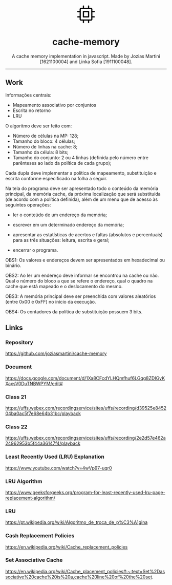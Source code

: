 <center>

<svg xmlns="http://www.w3.org/2000/svg" viewBox="0 0 24 24" width="60" height="60"><path fill-rule="evenodd" d="M8.75 8a.75.75 0 00-.75.75v6.5c0 .414.336.75.75.75h6.5a.75.75 0 00.75-.75v-6.5a.75.75 0 00-.75-.75h-6.5zm.75 6.5v-5h5v5h-5z"></path><path fill-rule="evenodd" d="M15.25 1a.75.75 0 01.75.75V4h2.25c.966 0 1.75.784 1.75 1.75V8h2.25a.75.75 0 010 1.5H20v5h2.25a.75.75 0 010 1.5H20v2.25A1.75 1.75 0 0118.25 20H16v2.25a.75.75 0 01-1.5 0V20h-5v2.25a.75.75 0 01-1.5 0V20H5.75A1.75 1.75 0 014 18.25V16H1.75a.75.75 0 010-1.5H4v-5H1.75a.75.75 0 010-1.5H4V5.75C4 4.784 4.784 4 5.75 4H8V1.75a.75.75 0 011.5 0V4h5V1.75a.75.75 0 01.75-.75zm3 17.5a.25.25 0 00.25-.25V5.75a.25.25 0 00-.25-.25H5.75a.25.25 0 00-.25.25v12.5c0 .138.112.25.25.25h12.5z"></path></svg>

# cache-memory
A cache memory implementation in javascript.
Made by Jozias Martini [1621100004] and Linka Sofia [1911100048].
<hr>
</center>

## Work

Informações centrais:

- Mapeamento associativo por conjuntos
- Escrita no retorno
- LRU

O algoritmo deve ser feito com:

- Número de células na MP: 128;
- Tamanho do bloco: 4 células;
- Número de linhas na cache: 8;
- Tamanho da célula: 8 bits;
- Tamanho do conjunto: 2 ou 4 linhas (definida pelo número entre parênteses ao lado da política de cada grupo);

Cada dupla deve implementar a política de mapeamento, substituição e escrita conforme especificado na folha a seguir.

Na tela do programa deve ser apresentado todo o conteúdo da memória principal, da memória cache, da próxima localização que será substituída (de acordo com a política definida), além de um menu que de acesso às seguintes operações:

- ler o conteúdo de um endereço da memória;

- escrever em um determinado endereço da memória;

- apresentar as estatísticas de acertos e faltas (absolutos e percentuais) para as três situações: leitura, escrita e geral;

- encerrar o programa.

OBS1: Os valores e endereços devem ser apresentados em hexadecimal ou binário.

OBS2: Ao ler um endereço deve informar se encontrou na cache ou não. Qual o número do bloco a que se refere o endereço, qual o quadro na cache que está mapeado e o deslocamento do mesmo.

OBS3: A memória principal deve ser preenchida com valores aleatórios (entre 0x00 e 0xFF) no início da execução.

OBS4: Os contadores da política de substituição possuem 3 bits.

## Links

### Repository
https://github.com/joziasmartini/cache-memory 

### Document
https://docs.google.com/document/d/1Xa8CFcdYLHQmfhuf6LGqg8ZDIGyKXaxsV0DuTNBWPYM/edit#

### Class 21
https://uffs.webex.com/recordingservice/sites/uffs/recording/d39525e845204ba0ac5f7e68e64b31bc/playback 

### Class 22
https://uffs.webex.com/recordingservice/sites/uffs/recording/2e2d57e462a24962953b5f44a36147f4/playback

### Least Recently Used (LRU) Explanation
https://www.youtube.com/watch?v=4wVp97-uqr0 

### LRU Algorithm
https://www.geeksforgeeks.org/program-for-least-recently-used-lru-page-replacement-algorithm/ 

### LRU
https://pt.wikipedia.org/wiki/Algoritmo_de_troca_de_p%C3%A1gina 

### Cash Replacement Policies
https://en.wikipedia.org/wiki/Cache_replacement_policies 

### Set Associative Cache
https://en.wikipedia.org/wiki/Cache_placement_policies#:~:text=Set%2Dassociative%20cache%20is%20a,cache%20line%20of%20the%20set. 